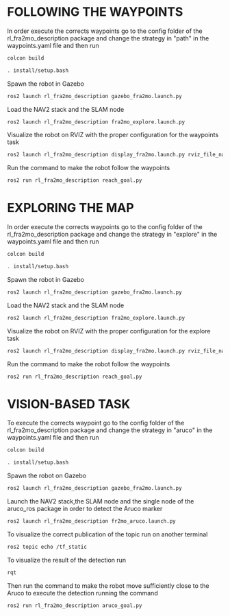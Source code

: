 

# FOLLOWING THE WAYPOINTS

In order execute the corrects waypoints go to the config folder of the rl_fra2mo_description package and change the strategy in "path" in the waypoints.yaml file and then run
```bash
colcon build

```
```bash
. install/setup.bash

```


Spawn the robot in Gazebo
```bash
ros2 launch rl_fra2mo_description gazebo_fra2mo.launch.py

```

Load the NAV2 stack and the SLAM node

```bash
ros2 launch rl_fra2mo_description fra2mo_explore.launch.py

```
Visualize the robot on RVIZ with the proper configuration for the waypoints task

```bash
ros2 launch rl_fra2mo_description display_fra2mo.launch.py rviz_file_name:=goals.rviz
```
Run the command to make the robot follow the waypoints
```bash
ros2 run rl_fra2mo_description reach_goal.py
```
# EXPLORING THE MAP
In order execute the corrects waypoints go to the config folder of the rl_fra2mo_description package and change the strategy in "explore"  in the waypoints.yaml file   and then run
```bash
colcon build

```
```bash
. install/setup.bash

```

Spawn the robot in Gazebo
```bash
ros2 launch rl_fra2mo_description gazebo_fra2mo.launch.py

```

Load the NAV2 stack and the SLAM node

```bash
ros2 launch rl_fra2mo_description fra2mo_explore.launch.py

```


Visualize the robot on RVIZ with the proper configuration for the explore task
```bash
ros2 launch rl_fra2mo_description display_fra2mo.launch.py rviz_file_name:=explore.rviz

```

Run the command to make the robot follow the waypoints
```bash
ros2 run rl_fra2mo_description reach_goal.py
```



# VISION-BASED TASK
To execute the corrects waypoint go to the config folder of the rl_fra2mo_description package and change the strategy in "aruco"  in the waypoints.yaml file  and then run
```bash
colcon build

```
```bash
. install/setup.bash

```

Spawn the robot on Gazebo
```bash
ros2 launch rl_fra2mo_description gazebo_fra2mo.launch.py

```
Launch the NAV2 stack,the SLAM node and the single node of the aruco_ros package in order to detect the Aruco marker
```bash
ros2 launch rl_fra2mo_description fr2mo_aruco.launch.py

```
To visualize the correct publication of the topic run on another terminal
```bash
ros2 topic echo /tf_static

```
To visualize the result of the detection run

```bash
rqt

```

Then run the command to make the robot move sufficiently close to the Aruco to execute the detection running the command

```bash
ros2 run rl_fra2mo_description aruco_goal.py

```










